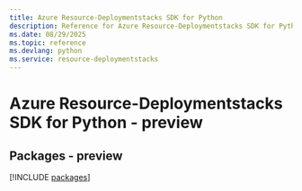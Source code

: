 ```yaml
---
title: Azure Resource-Deploymentstacks SDK for Python
description: Reference for Azure Resource-Deploymentstacks SDK for Python
ms.date: 08/29/2025
ms.topic: reference
ms.devlang: python
ms.service: resource-deploymentstacks
---
```

# Azure Resource-Deploymentstacks SDK for Python - preview
## Packages - preview
[!INCLUDE [packages](resource-deploymentstacks-index.md)]